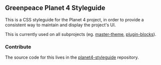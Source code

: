 ## Greenpeace Planet 4 Styleguide

This is a CSS styleguide for the Planet 4 project, in order to provide a consistent way to maintain and display the project's UI.

This is currently used on all subprojects (eg. [master-theme](https://github.com/greenpeace/planet4-master-theme), [plugin-blocks](https://github.com/greenpeace/planet4-plugin-blocks)).


### Contribute

The source code for this lives in the [planet4-styleguide](https://github.com/greenpeace/planet4-styleguide) repository.

